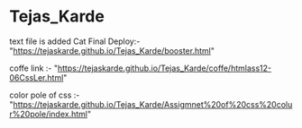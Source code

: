 # Tejas_Karde
text file is added
Cat Final Deploy:- "https://tejaskarde.github.io/Tejas_Karde/booster.html"


coffe link :- "https://tejaskarde.github.io/Tejas_Karde/coffe/htmlass12-06CssLer.html"

color pole of css :- "https://tejaskarde.github.io/Tejas_Karde/Assigmnet%20of%20css%20colur%20pole/index.html"
